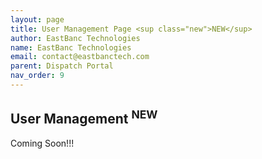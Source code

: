 ```yaml
---
layout: page
title: User Management Page <sup class="new">NEW</sup>
author: EastBanc Technologies
name: EastBanc Technologies
email: contact@eastbanctech.com
parent: Dispatch Portal
nav_order: 9
---
```


<section id="user-management-page" markdown="1">

# User Management <sup class="new">NEW</sup>

Coming Soon!!! 
